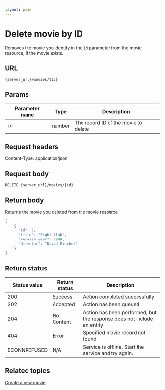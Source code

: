 ```yaml
---
layout: page
---
```


# Delete movie by ID

Removes the movie you identify in the `id` parameter from the movie resource, if the movie exists.

## URL

```shell
{server_url}/movies/{id}
```

## Params

| Parameter name | Type | Description |
| -------------- | ------ | ------------ |
| `id` | number | The record ID of the movie to delete |

## Request headers

Content-Type: application/json

## Request body

```shell
DELETE {server_url}/movies/{id}
```

## Return body

Returns the movie you deleted from the movie resource

```js
[
    {
      "id": 7,
      "title": "Fight Club",
      "release_year": 1999,
      "director": "David Fincher"
    }
]
```

## Return status

| Status value | Return status | Description |
| ------------- | ----------- | ----------- |
| 200 | Success | Action completed successfully |
| 202 | Accepted| Action has been queued |
| 204 | No Content| Action has been performed, but the response does not include an entity |
| 404 | Error | Specified movie record not found |
|  ECONNREFUSED | N/A | Service is offline. Start the service and try again. |

## Related topics

[Create a new movie](movies-create-movie)
